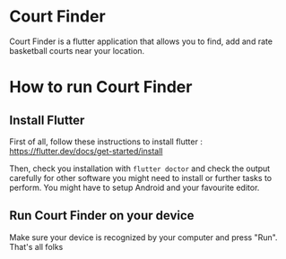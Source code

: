 # Court Finder
Court Finder is a flutter application that allows you to find, add and rate basketball courts near your location.

# How to run Court Finder

## Install Flutter

First of all, follow these instructions to install flutter : https://flutter.dev/docs/get-started/install

Then, check you installation with ```flutter doctor``` and check the output carefully for other software you might need to install or further tasks to perform. You might have to setup Android and your favourite editor.

## Run Court Finder on your device

Make sure your device is recognized by your computer and press "Run". That's all folks
